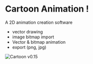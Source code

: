 # Cartoon Animation !
A 2D animation creation software
- vector drawing
- image bitmap import
- Vector & bitmap animation
- export (png, jpg)


![Cartoon v0.15](http://blendman.free.fr/dev/pb/spriteanimation/cartoon0.15.jpg)
